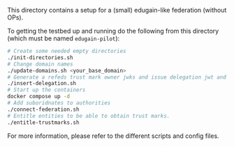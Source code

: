 
This directory contains a setup for a (small) edugain-like federation 
(without OPs).

To getting the testbed up and running do the following from this directory 
(which must be named `edugain-pilot`):

```bash
# Create some needed empty directories
./init-directories.sh
# Change domain names
./update-domains.sh <your_base_domain>
# Generate a refeds trust mark owner jwks and issue delegation jwt and update the config files
./insert-delegation.sh
# Start up the containers
docker compose up -d
# Add suboridnates to authorities
./connect-federation.sh
# Entitle entities to be able to obtain trust marks.
./entitle-trustmarks.sh
```

For more information, please refer to the different scripts and config files.
